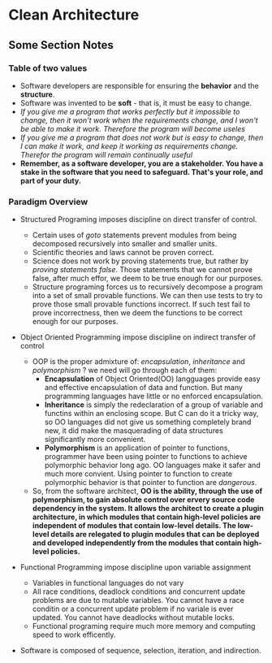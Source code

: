# Clean Architecture
## Some Section Notes
### Table of two values
- Software developers are responsible for ensuring the **behavior** and the **structure**.
- Software was invented to be **soft** - that is, it must be easy to change.
- *If you give me a program that works perfectly but it impossible to change, then it won't work when the requirements change, and I won't be able to make it work. Therefore the program will become useles*
- *If you give me a program that does not work but is easy to change, then I can make it work, and keep it working as requirements change. Therefor the program will remain continually useful*
- **Remember, as a software developer, you are a stakeholder. You have a stake in the software that you need to safeguard. That's your role, and part of your duty.**
### Paradigm Overview
- Structured Programing imposes discipline on direct transfer of control.
    - Certain uses of *goto* statements prevent modules from being decomposed recursively into smaller and smaller units.
    - Scientific theories and laws cannot be proven correct.
    - Science does not work by proving statements true, but rather by *proving statements false*. Those statements that we cannot prove false, after much effor, we deem to be true enough for our purposes.
    - Structure programing forces us to recursively decompose a program into a set of small provable functions. We can then use tests to try to prove those small provable functions incorrect. If such test fail to prove incorrectness, then we deem the functions to be correct enough for our purposes.
- Object Oriented Programming impose discipline on indirect transfer of control
    - OOP is the proper admixture of: *encapsulation*, *inheritance* and *polymorphism* ? we need will go through each of them:
        - **Encapsulation** of Object Oriented(OO) langguages provide easy and effective encapsulation of data and function. But many programming languages have little or no enforced encapsulation.
        - **Inheritance** is simply the redeclaration of a group of variable and functins within an enclosing scope. But C can do it a tricky way, so OO languages did not give us something completely brand new, it did make the masquerading of data structures significantly more convenient.
        - **Polymorphism** is an application of pointer to functions, programmer have been using pointer to functions to achieve polymorphic behavior long ago. OO languages make it safer and much more convient. Using pointer to function to create polymorphic behavior is that pointer to function are *dangerous*. 
    - So, from the software architect, **OO is the ability, through the use of polymorphism, to gain absolute control over ervery source code dependency in the system. It allows the architect to create a plugin architecture, in which modules that contain high-level policies are independent of modules that contain low-level details. The low-level details are relegated to plugin modules that can be deployed and developed independently from the modules that contain high-level policies.**
- Functional Programming impose discipline upon variable assignment
    - Variables in functional languages do not vary
    - All race conditions, deadlock conditions and concurrent update problems are due to mutable variables. You cannot have a race conditin or a concurrent update problem if no variale is ever updated. You cannot have deadlocks without mutable locks.
    - Functional programing require much more memory and computing speed to work efficently.

- Software is composed of sequence, selection, iteration, and indirection.